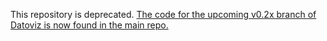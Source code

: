 This repository is deprecated. [The code for the upcoming v0.2x branch of Datoviz is now found in the main repo.](https://github.com/datoviz/datoviz/tree/v0.2x)
